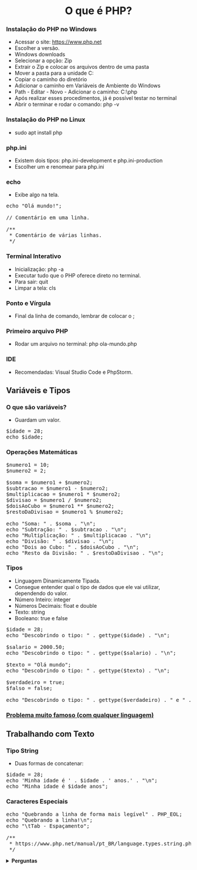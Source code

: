 <h1 align="center">O que é PHP?</h1>

### Instalação do PHP no Windows
- Acessar o site: https://www.php.net
- Escolher a versão.
- Windows downloads
- Selecionar a opção: Zip
- Extrair o Zip e colocar os arquivos dentro de uma pasta
- Mover a pasta para a unidade C:
- Copiar o caminho do diretório
- Adicionar o caminho em Variáveis de Ambiente do Windows
- Path - Editar - Novo - Adicionar o caminho: C:\php
- Após realizar esses procedimentos, já é possível testar no terminal
- Abrir o terminar e rodar o comando: php -v

### Instalação do PHP no Linux
-  sudo apt install php

### php.ini
- Existem dois tipos: php.ini-development e php.ini-production
- Escolher um e renomear para php.ini

### echo
- Exibe algo na tela.

<pre>
echo "Olá mundo!";

// Comentário em uma linha.

/**
 * Comentário de várias linhas.
 */
</pre>

### Terminal Interativo
- Inicialização: php -a
- Executar tudo que o PHP oferece direto no terminal.
- Para sair: quit
- Limpar a tela: cls

### Ponto e Vírgula
- Final da linha de comando, lembrar de colocar o ;

### Primeiro arquivo PHP
- Rodar um arquivo no terminal: php ola-mundo.php

### IDE
- Recomendadas: Visual Studio Code e PhpStorm.

## Variáveis e Tipos

### O que são variáveis?
- Guardam um valor.

<pre>
$idade = 28;
echo $idade;
</pre>

### Operações Matemáticas

<pre>
$numero1 = 10;
$numero2 = 2;

$soma = $numero1 + $numero2;
$subtracao = $numero1 - $numero2;
$multiplicacao = $numero1 * $numero2;
$divisao = $numero1 / $numero2;
$doisAoCubo = $numero1 ** $numero2;
$restoDaDivisao = $numero1 % $numero2;

echo "Soma: " . $soma . "\n"; 
echo "Subtração: " . $subtracao . "\n";
echo "Multiplicação: " . $multiplicacao . "\n";
echo "Divisão: " . $divisao . "\n";
echo "Dois ao Cubo: " . $doisAoCubo . "\n";
echo "Resto da Divisão: " . $restoDaDivisao . "\n";
</pre>

### Tipos
- Linguagem Dinamicamente Tipada.
- Consegue entender qual o tipo de dados que ele vai utilizar, dependendo do valor.  
- Número Inteiro: integer
- Números Decimais: float e double
- Texto: string
- Booleano: true e false

<pre>
$idade = 28;
echo "Descobrindo o tipo: " . gettype($idade) . "\n";

$salario = 2000.50;
echo "Descobrindo o tipo: " . gettype($salario) . "\n";

$texto = "Olá mundo";
echo "Descobrindo o tipo: " . gettype($texto) . "\n";

$verdadeiro = true;
$falso = false;

echo "Descobrindo o tipo: " . gettype($verdadeiro) . " e " . gettype($falso);
</pre>

### [Problema muito famoso (com qualquer linguagem)](https://floating-point-gui.de/ "Problema muito famoso (com qualquer linguagem)")

## Trabalhando com Texto

### Tipo String
- Duas formas de concatenar:

<pre>
$idade = 28;
echo 'Minha idade é ' . $idade . ' anos.' . "\n";
echo "Minha idade é $idade anos";
</pre>

### Caracteres Especiais

<pre>
echo "Quebrando a linha de forma mais legível" . PHP_EOL;
echo "Quebrando a linha!\n";
echo "\tTab - Espaçamento";

/**
 * https://www.php.net/manual/pt_BR/language.types.string.php
 */
</pre>

<details>
  <summary><strong>Perguntas</strong></summary>
    <br />
    <hr />
    ### Linguagem Interpretada
    - Falando um pouco sobre PHP vimos que ele é uma linguagem de programação interpretada. O que isso quer dizer?

    ***Resposta***
    - Que não é necessário executar um comando para tornar o código executável a cada alteração.

    ***Explicação***
    - O código PHP da forma como escrevemos é interpretado por um programa (chamado de, pasmem, PHP), que executa suas instruções.
    - Na prática, o PHP até transforma o código que escrevemos em um outro tipo de código (bytecode) legível pelo interpretador antes de começar a executar, mas isso é um assunto um pouco mais avançado.
    <hr />
    ### Terminal Interativo
    - Como iniciar e parar o terminal interativo do PHP?

    ***Resposta***
    - php -a para iniciar e quit para parar

    ***Explicação***
    - Com o php -a nós iniciamos o terminal interativo, onde podemos digitar código PHP que será executado em tempo real. 
    - Quando desejarmos sair, basta executar o comando quit.
    <hr />
    ### Arquivo PHP
    - O que um arquivo PHP precisa ter para ser válido?

    ***Resposta***
    - Precisa começar com <?php

    ***Explicação***
    - Lembre-se que o espaço (ou nova linha) após <?php é obrigatório. 
    - Esta informa para o interpretador do PHP que o código que virá deve ser lido e interpretado.
    <hr />
    ### Variáveis
    - Qual a melhor definição do termo variável?

    ***Resposta***
    - Um espaço na RAM onde através de um nome, podemos manipular e acessar algum valor.

    ***Explicação***
    - Além disso, como o próprio nome já diz, variáveis podem variar, ou seja, seus valores podem ser alterados durante a execução do programa.
    <hr />
    ### Matemática com PHP
    - É mais do que comum nós precisarmos realizar operações matemáticas durante a execução de nosso programa. 
    - Quais os operadores matemáticos disponíveis no PHP?

    ***Resposta***
    - Soma ( + )
    - Subtração ( - )
    - Multiplicação) ( * )
    - Divisão ( / )
    - Exponenciação ( ** )
    - Módulo ou Resto da Divisão ( % )

    ***Explicação***
    - Com estes operadores nós conseguimos realizar as operações matemáticas com PHP.
    <hr />
    ### Tipos
    - Quais são os possíveis tipos de dados que uma variável PHP pode armazenar?

    ***Resposta***
    - Inteiro (integer)
    - Decimal (float ou double)
    - Booleano (verdadeiro ou falso)
    - String (texto)

    ***Explicação***
    - Estes são os tipos primitivos do PHP.
    - Há tipos mais complexos.
    <hr />
    ### Variáveis em Textos
    - Qual das alternativas a seguir NÃO exibirá o valor da variável $idade corretamente?

    ***Resposta***
    - echo ‘Eu tenho $idade anos’;

    ***Explicação***
    - Esta linha exibiria o texto Eu tenho $idade anos, sem interpretar o valor da variável $idade.
    <hr />
    ### Quebra de Linha
    - Por que utilizar PHP_EOL?

    ***Resposta***
    - Porque esta constante leva em consideração os diferentes caracteres utilizados para quebrar linha em diferentes sistemas operacionais.

    ***Explicação***
    - Alguns sistemas operacionais utilizam o caracter \n para representar uma quebra de linha. Outros, utilizam \r.
    - Já o Windows utiliza ambos (\r\n). Utilizando a constante PHP_EOL nos é abstraída esta diferença e podemos deixar nosso código funcionando de forma igual em todas as plataformas.
    <hr />
 </details>
